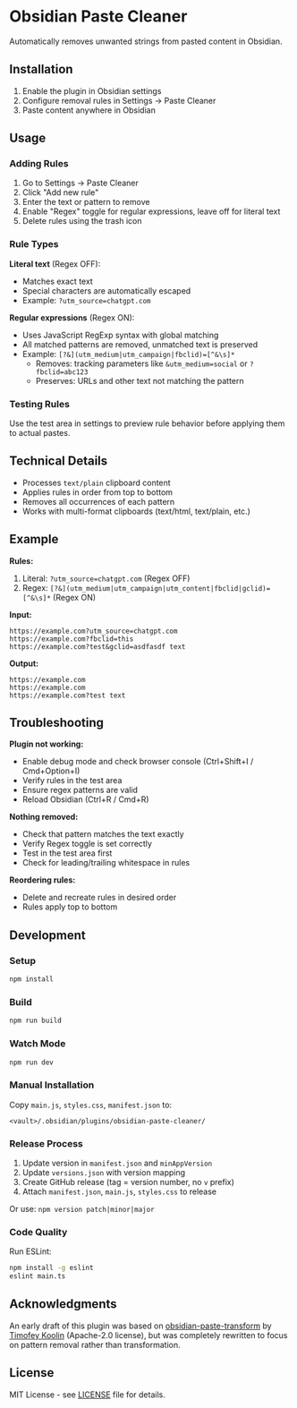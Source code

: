 # Obsidian Paste Cleaner

Automatically removes unwanted strings from pasted content in Obsidian.

## Installation

1. Enable the plugin in Obsidian settings
2. Configure removal rules in Settings → Paste Cleaner
3. Paste content anywhere in Obsidian

## Usage

### Adding Rules

1. Go to Settings → Paste Cleaner
2. Click "Add new rule"
3. Enter the text or pattern to remove
4. Enable "Regex" toggle for regular expressions, leave off for literal text
5. Delete rules using the trash icon

### Rule Types

**Literal text** (Regex OFF):
- Matches exact text
- Special characters are automatically escaped
- Example: `?utm_source=chatgpt.com`

**Regular expressions** (Regex ON):
- Uses JavaScript RegExp syntax with global matching
- All matched patterns are removed, unmatched text is preserved
- Example: `[?&](utm_medium|utm_campaign|fbclid)=[^&\s]*`
  - Removes: tracking parameters like `&utm_medium=social` or `?fbclid=abc123`
  - Preserves: URLs and other text not matching the pattern

### Testing Rules

Use the test area in settings to preview rule behavior before applying them to actual pastes.

## Technical Details

- Processes `text/plain` clipboard content
- Applies rules in order from top to bottom
- Removes all occurrences of each pattern
- Works with multi-format clipboards (text/html, text/plain, etc.)

## Example

**Rules:**
1. Literal: `?utm_source=chatgpt.com` (Regex OFF)
2. Regex: `[?&](utm_medium|utm_campaign|utm_content|fbclid|gclid)=[^&\s]*` (Regex ON)

**Input:**
```
https://example.com?utm_source=chatgpt.com
https://example.com?fbclid=this
https://example.com?test&gclid=asdfasdf text
```

**Output:**
```
https://example.com
https://example.com
https://example.com?test text
```

## Troubleshooting

**Plugin not working:**
- Enable debug mode and check browser console (Ctrl+Shift+I / Cmd+Option+I)
- Verify rules in the test area
- Ensure regex patterns are valid
- Reload Obsidian (Ctrl+R / Cmd+R)

**Nothing removed:**
- Check that pattern matches the text exactly
- Verify Regex toggle is set correctly
- Test in the test area first
- Check for leading/trailing whitespace in rules

**Reordering rules:**
- Delete and recreate rules in desired order
- Rules apply top to bottom

## Development

### Setup

```bash
npm install
```

### Build

```bash
npm run build
```

### Watch Mode

```bash
npm run dev
```

### Manual Installation

Copy `main.js`, `styles.css`, `manifest.json` to:
```
<vault>/.obsidian/plugins/obsidian-paste-cleaner/
```

### Release Process

1. Update version in `manifest.json` and `minAppVersion`
2. Update `versions.json` with version mapping
3. Create GitHub release (tag = version number, no `v` prefix)
4. Attach `manifest.json`, `main.js`, `styles.css` to release

Or use: `npm version patch|minor|major`

### Code Quality

Run ESLint:
```bash
npm install -g eslint
eslint main.ts
```

## Acknowledgments

An early draft of this plugin was based on [obsidian-paste-transform](https://github.com/rekby/obsidian-paste-transform) by [Timofey Koolin](https://github.com/rekby) (Apache-2.0 license), but was completely rewritten to focus on pattern removal rather than transformation.

## License

MIT License - see [LICENSE](LICENSE) file for details.
